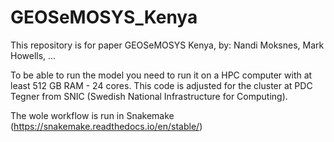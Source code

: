 # GEOSeMOSYS_Kenya
This repository is for paper GEOSeMOSYS Kenya, by: Nandi Moksnes, Mark Howells, ...

To be able to run the model you need to run it on a HPC computer with at least 512 GB RAM - 24 cores.
This code is adjusted for the cluster at PDC Tegner from SNIC (Swedish National Infrastructure for Computing).

The wole workflow is run in Snakemake (https://snakemake.readthedocs.io/en/stable/)

